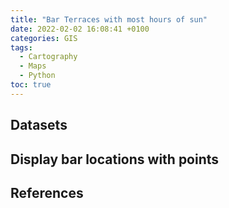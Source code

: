 ```yaml
---
title: "Bar Terraces with most hours of sun"
date: 2022-02-02 16:08:41 +0100
categories: GIS
tags:
  - Cartography
  - Maps
  - Python
toc: true
---
```


## Datasets

## Display bar locations with points

## References
